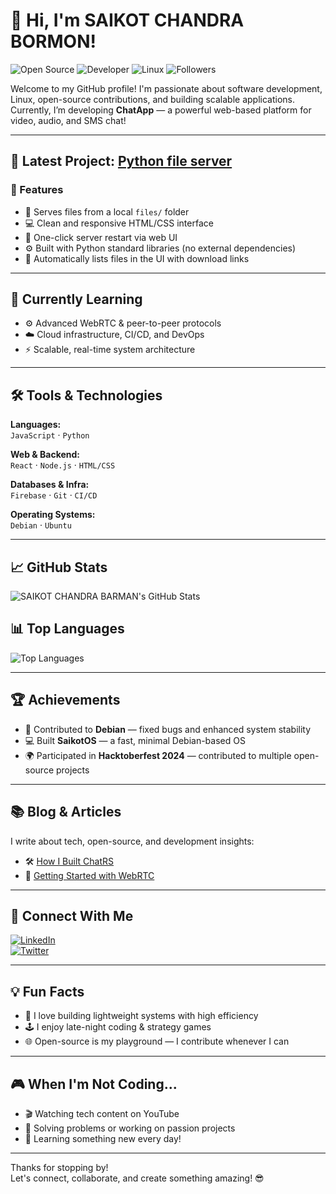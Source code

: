# 👋 Hi, I'm SAIKOT CHANDRA BORMON!

![Open Source](https://img.shields.io/badge/Open%20Source-Enthusiast-brightgreen?style=flat-square)
![Developer](https://img.shields.io/badge/Developer-%F0%9F%91%8B-blue?style=flat-square)
![Linux](https://img.shields.io/badge/Linux-Debian%20%7C%20Ubuntu-red?style=flat-square)
![Followers](https://github.com/soikot026)

Welcome to my GitHub profile! I'm passionate about software development, Linux, open-source contributions, and building scalable applications.  
Currently, I’m developing **ChatApp** — a powerful web-based platform for video, audio, and SMS chat!

---

## 🚀 Latest Project: [Python file server ](https://github.com/soikot026/soikot026)

### 🚀 Features

- 📁 Serves files from a local `files/` folder
- 💻 Clean and responsive HTML/CSS interface
- 🔄 One-click server restart via web UI
- ⚙️ Built with Python standard libraries (no external dependencies)
- 🧠 Automatically lists files in the UI with download links

---

## 🌱 Currently Learning

- ⚙️ Advanced WebRTC & peer-to-peer protocols  
- ☁️ Cloud infrastructure, CI/CD, and DevOps  
- ⚡ Scalable, real-time system architecture

---

## 🛠️ Tools & Technologies

**Languages:**  
`JavaScript` · `Python` 

**Web & Backend:**  
`React` · `Node.js` · `HTML/CSS`

**Databases & Infra:**  
`Firebase` · `Git` · `CI/CD`

**Operating Systems:**  
`Debian` · `Ubuntu`

---

## 📈 GitHub Stats

![SAIKOT CHANDRA BARMAN's GitHub Stats](https://github.com/soikot026)

## 📊 Top Languages

![Top Languages](https://github-readme-stats.vercel.app/api/top-langs/?username=rahulkuzur&layout=compact&theme=radical)

---

## 🏆 Achievements

- 🐧 Contributed to **Debian** — fixed bugs and enhanced system stability  
- 💻 Built **SaikotOS** — a fast, minimal Debian-based OS  
- 🌍 Participated in **Hacktoberfest 2024** — contributed to multiple open-source projects

---

## 📚 Blog & Articles

I write about tech, open-source, and development insights:

- 🛠️ [How I Built ChatRS](https://chatrs.xyz/)  
- 📡 [Getting Started with WebRTC](https://soikot.xyz/)

---

## 📣 Connect With Me

[![LinkedIn](https://img.shields.io/badge/LinkedIn-Connect-blue?logo=linkedin&style=flat-square)](https://www.linkedin.com/in/saikot-chandra-barmon-723105374/)  
[![Twitter](https://img.shields.io/badge/Twitter-Follow-blue?logo=twitter&style=flat-square)]((https://x.com/Soikot05026))

---

## 💡 Fun Facts

- 🧠 I love building lightweight systems with high efficiency  
- 🕹️ I enjoy late-night coding & strategy games  
- 🌐 Open-source is my playground — I contribute whenever I can

---

## 🎮 When I'm Not Coding...

- 🎬 Watching tech content on YouTube  
- 🧩 Solving problems or working on passion projects  
- 🌱 Learning something new every day!

---

Thanks for stopping by!  
Let's connect, collaborate, and create something amazing! 😎
